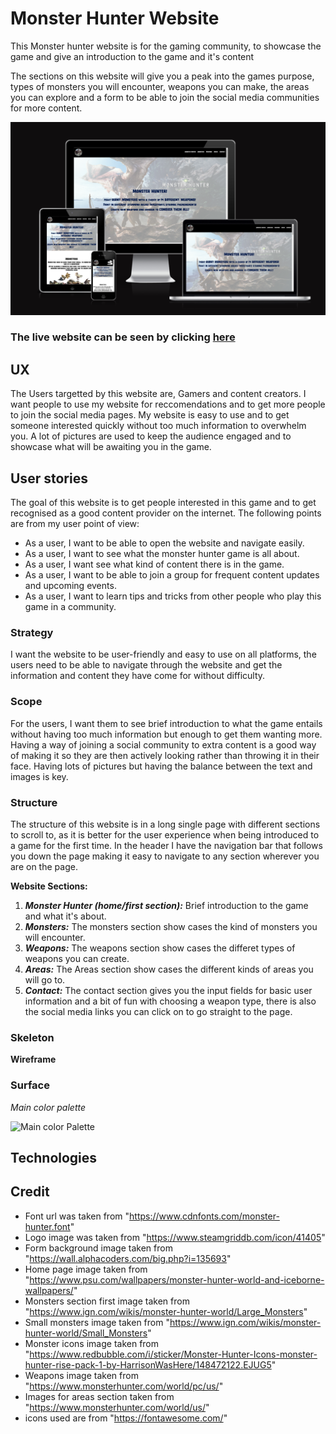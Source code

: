 # Monster Hunter Website

This Monster hunter website is for the gaming community, to showcase the game and give an introduction to the game and it's content

The sections on this website will give you a peak into the games purpose, types of monsters you will encounter, weapons you can make, the areas you can explore and a form to be able to join the social media communities for more content.

![Preview for the website on different screen sizes](assets/readme-assets/Website-preview.png)

### The live website can be seen by clicking [here](https://jordan-bungay.github.io/project-1-Monster-Hunter/)

## UX

The Users targetted by this website are, Gamers and content creators. I want people to use my website for reccomendations and to get more people to join the social media pages. My website is easy to use and to get someone interested quickly without too much information to overwhelm you. A lot of pictures are used to keep the audience engaged and to showcase what will be awaiting you in the game.

## User stories

The goal of this website is to get people interested in this game and to get recognised as a good content provider on the internet. The following points are from my user point of view:

* As a user, I want to be able to open the website and navigate easily.
* As a user, I want to see what the monster hunter game is all about.
* As a user, I want see what kind of content there is in the game.
* As a user, I want to be able to join a group for frequent content updates and upcoming events.
* As a user, I want to learn tips and tricks from other people who play this game in a community.

### Strategy

I want the website to be user-friendly and easy to use on all platforms, the users need to be able to navigate through the website and get the information and content they have come for without difficulty.

### Scope

For the users, I want them to see brief introduction to what the game entails without having too much information but enough to get them wanting more. Having a way of joining a social community to extra content is a good way of making it so they are then actively looking rather than throwing it in their face. Having lots of pictures but having the balance between the text and images is key.

### Structure

The structure of this website is in a long single page with different sections to scroll to, as it is better for the user experience when being introduced to a game for the first time. In the header I have the navigation bar that follows you down the page making it easy to navigate to any section wherever you are on the page.

**Website Sections:**

1. **_Monster Hunter (home/first section):_** Brief introduction to the game and what it's about.
2. **_Monsters:_** The monsters section show cases the kind of monsters you will encounter.
3. **_Weapons:_** The weapons section show cases the differet types of weapons you can create.
4. **_Areas:_** The Areas section show cases the different kinds of areas you will go to.
5. **_Contact:_** The contact section gives you the input fields for basic user information and a bit of fun with choosing a weapon type, there is also the social media links you can click on to go straight to the page.

### Skeleton



**Wireframe**



### Surface



_Main color palette_

![Main color Palette]()

## Technologies



## Credit

* Font url was taken from "https://www.cdnfonts.com/monster-hunter.font"
* Logo image was taken from "https://www.steamgriddb.com/icon/41405"
* Form background image taken from "https://wall.alphacoders.com/big.php?i=135693"
* Home page image taken from "https://www.psu.com/wallpapers/monster-hunter-world-and-iceborne-wallpapers/"
* Monsters section first image taken from "https://www.ign.com/wikis/monster-hunter-world/Large_Monsters"
* Small monsters image taken from "https://www.ign.com/wikis/monster-hunter-world/Small_Monsters"
* Monster icons image taken from "https://www.redbubble.com/i/sticker/Monster-Hunter-Icons-monster-hunter-rise-pack-1-by-HarrisonWasHere/148472122.EJUG5"
* Weapons image taken from "https://www.monsterhunter.com/world/pc/us/"
* Images for areas section taken from "https://www.monsterhunter.com/world/us/"
* icons used are from "https://fontawesome.com/"
